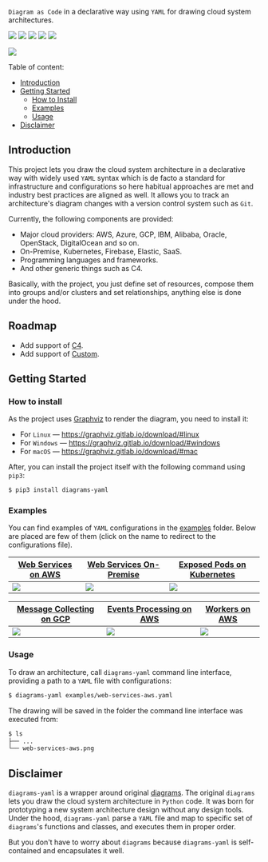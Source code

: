 `Diagram as Code` in a declarative way using `YAML` for drawing cloud system architectures.

[![](https://github.com/dmytrostriletskyi/diagrams-yaml/actions/workflows/main.yaml/badge.svg?branch=main)](https://github.com/dmytrostriletskyi/diagrams-yaml/actions/workflows/main.yaml)
[![](https://img.shields.io/github/release/dmytrostriletskyi/diagrams-yaml.svg)](https://github.com/dmytrostriletskyi/diagrams-yaml/releases)
[![](https://img.shields.io/pypi/v/diagrams-yaml.svg)](https://pypi.python.org/pypi/diagrams-yaml)
[![](https://img.shields.io/pypi/l/diagrams-yaml.svg)](https://pypi.python.org/pypi/diagrams-yaml/)
[![](https://img.shields.io/pypi/pyversions/diagrams-yaml.svg)](https://pypi.python.org/pypi/diagrams-yaml/)

![](./assets/configurations-architecture-aligned.png)

Table of content:

* [Introduction](#introduction)
* [Getting Started](#getting-started)
  * [How to Install](#how-to-install)
  * [Examples](#examples)
  * [Usage](#usage)
* [Disclaimer](#disclaimer)

## Introduction

This project lets you draw the cloud system architecture in a declarative way with widely used `YAML` syntax which is de 
facto a standard for infrastructure and configurations so here habitual approaches are met and industry best practices
are aligned as well. It allows you to track an architecture's diagram changes with a version control system such as 
`Git`.

Currently, the following components are provided:

* Major cloud providers: AWS, Azure, GCP, IBM, Alibaba, Oracle, OpenStack, DigitalOcean and so on.
* On-Premise, Kubernetes, Firebase, Elastic, SaaS.
* Programming languages and frameworks.
* And other generic things such as C4.

Basically, with the project, you just define set of resources, compose them into groups and/or clusters and set 
relationships, anything else is done under the hood.

## Roadmap

* Add support of [C4](https://diagrams.mingrammer.com/docs/nodes/c4).
* Add support of [Custom](https://diagrams.mingrammer.com/docs/nodes/custom).

## Getting Started

### How to install

As the project uses [Graphviz](https://www.graphviz.org) to render the diagram, you need to install it:

* For `Linux` — https://graphviz.gitlab.io/download/#linux
* For `Windows` — https://graphviz.gitlab.io/download/#windows
* For `macOS` — https://graphviz.gitlab.io/download/#mac

After, you can install the project itself with the following command using `pip3`:

```bash
$ pip3 install diagrams-yaml
```

### Examples

You can find examples of `YAML` configurations in the [examples](https://github.com/dmytrostriletskyi/diagrams-yaml/tree/main/examples) 
folder. Below are placed are few of them (click on the name to redirect to the configurations file).

| [Web Services on AWS](https://github.com/dmytrostriletskyi/diagrams-yaml/blob/main/examples/web-services-aws.yaml)                | [Web Services On-Premise](https://github.com/dmytrostriletskyi/diagrams-yaml/blob/main/examples/web-services-on-premise.yaml)                | [Exposed Pods on Kubernetes](https://github.com/dmytrostriletskyi/diagrams-yaml/blob/main/examples/exposed-pods-kubernetes.yaml)                |
|-----------------------------------------------------------------------------------------------------------------------------------|----------------------------------------------------------------------------------------------------------------------------------------------|-------------------------------------------------------------------------------------------------------------------------------------------------|
| ![](./assets/web-services-architecture-on-aws.png)                                                                                | ![](./assets/web-services-architecture-on-premise.png)                                                                                       | ![](./assets/exposed-pods-architecture-on-kubernetes.png)                                                                                       |

| [Message Collecting on GCP](https://github.com/dmytrostriletskyi/diagrams-yaml/blob/main/examples/message-collecting-gcp.yaml)    | [Events Processing on AWS](https://github.com/dmytrostriletskyi/diagrams-yaml/blob/main/examples/events-processing-aws.yaml)                 | [Workers on AWS](https://github.com/dmytrostriletskyi/diagrams-yaml/blob/main/examples/workers-aws.yaml)                                        |
| --------------------------------------------------------------------------------------------------------------------------------- | -------------------------------------------------------------------------------------------------------------------------------------------- | ----------------------------------------------------------------------------------------------------------------------------------------------- |
| ![](./assets/message-collecting-architecture-on-gcp.png)                                                                          | ![](./assets/events-processing-on-aws.png)                                                                                                   | ![](./assets/workers-architecture-on-aws.png)                                                                                                   |

### Usage

To draw an architecture, call `diagrams-yaml` command line interface, providing a path to a `YAML` file with 
configurations:

```bash
$ diagrams-yaml examples/web-services-aws.yaml
```

The drawing will be saved in the folder the command line interface was executed from:

```bash
$ ls
├── ...
└── web-services-aws.png
```

## Disclaimer

`diagrams-yaml` is a wrapper around original [diagrams](https://github.com/mingrammer/diagrams). The original `diagrams` 
lets you draw the cloud system architecture in `Python` code. It was born for prototyping a new system architecture 
design without any design tools. Under the hood, `diagrams-yaml` parse a `YAML` file and map to specific set of 
`diagrams`'s functions and classes, and executes them in proper order.

But you don't have to worry about `diagrams` because `diagrams-yaml` is self-contained and encapsulates it well. 
